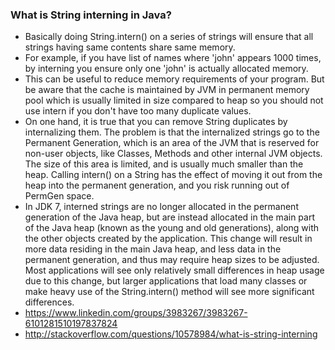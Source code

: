 ### What is String interning in Java?
- Basically doing String.intern() on a series of strings will ensure that all strings having same contents share same memory. 
- For example, if you have list of names where 'john' appears 1000 times, by interning you ensure only one 'john' is actually allocated memory.
- This can be useful to reduce memory requirements of your program. But be aware that the cache is maintained by JVM in permanent memory pool which is usually limited in size compared to heap so you should not use intern if you don't have too many duplicate values.
- On one hand, it is true that you can remove String duplicates by internalizing them. The problem is that the internalized strings go to the Permanent Generation, which is an area of the JVM that is reserved for non-user objects, like Classes, Methods and other internal JVM objects. The size of this area is limited, and is usually much smaller than the heap. Calling intern() on a String has the effect of moving it out from the heap into the permanent generation, and you risk running out of PermGen space.
- In JDK 7, interned strings are no longer allocated in the permanent generation of the Java heap, but are instead allocated in the main part of the Java heap (known as the young and old generations), along with the other objects created by the application. This change will result in more data residing in the main Java heap, and less data in the permanent generation, and thus may require heap sizes to be adjusted. Most applications will see only relatively small differences in heap usage due to this change, but larger applications that load many classes or make heavy use of the String.intern() method will see more significant differences.
- https://www.linkedin.com/groups/3983267/3983267-6101281510197837824
- http://stackoverflow.com/questions/10578984/what-is-string-interning
